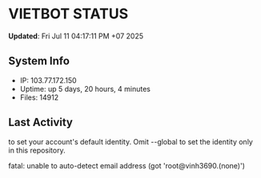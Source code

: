 # VIETBOT STATUS
**Updated**: Fri Jul 11 04:17:11 PM +07 2025

## System Info
- IP: 103.77.172.150
- Uptime: up 5 days, 20 hours, 4 minutes
- Files: 14912

## Last Activity

to set your account's default identity.
Omit --global to set the identity only in this repository.

fatal: unable to auto-detect email address (got 'root@vinh3690.(none)')
